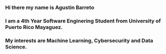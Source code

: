 ### Hi there my name is Agustin Barreto 
### I am a 4th Year Software Enginering Student from University of Puerto Rico Mayaguez.
### My interests are Machine Learning, Cybersecurity and Data Science. 


<!--
**AgustinBarreto/AgustinBarreto** is a ✨ _special_ ✨ repository because its `README.md` (this file) appears on your GitHub profile.

Here are some ideas to get you started:

- 🔭 I’m currently working on ...
- 🌱 I’m currently learning ...
- 👯 I’m looking to collaborate on ...
- 🤔 I’m looking for help with ...
- 💬 Ask me about ...
- 📫 How to reach me: ...
- 😄 Pronouns: ...
- ⚡ Fun fact: ...
-->
